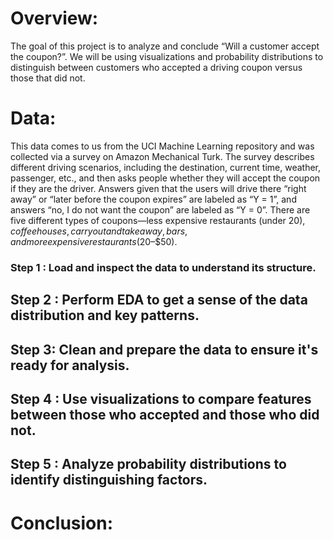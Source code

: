 # Overview:

The goal of this project is to analyze and conclude “Will a customer accept the coupon?”. We will be using visualizations and probability distributions to distinguish between customers who accepted a driving coupon versus those that did not.

# Data:

This data comes to us from the UCI Machine Learning repository and was collected via a survey on Amazon Mechanical Turk. The survey describes different driving scenarios, including the destination, current time, weather, passenger, etc., and then asks people whether they will accept the coupon if they are the driver. Answers given that the users will drive there “right away” or “later before the coupon expires” are labeled as “Y = 1”, and answers “no, I do not want the coupon” are labeled as “Y = 0”. There are five different types of coupons—less expensive restaurants (under $20), coffee houses, carry out and take away, bars, and more expensive restaurants ($20–$50).

### Step 1 : Load and inspect the data to understand its structure.
## Step 2 : Perform EDA to get a sense of the data distribution and key patterns.
## Step 3: Clean and prepare the data to ensure it's ready for analysis.
## Step 4 : Use visualizations to compare features between those who accepted and those who did not.
## Step 5 : Analyze probability distributions to identify distinguishing factors.

# Conclusion:
